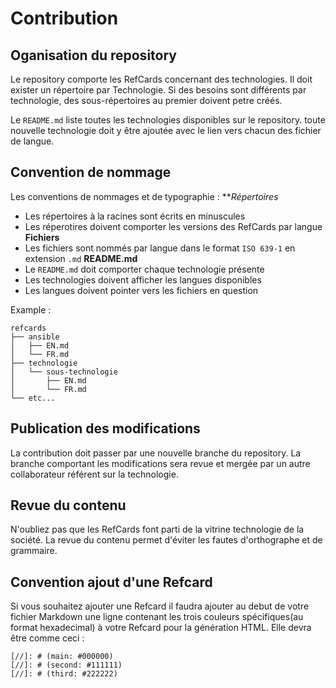# Contribution

## Oganisation du repository
Le repository comporte les RefCards concernant des technologies. Il doit exister un répertoire par Technologie. Si des besoins sont différents par technologie, des sous-répertoires au premier doivent petre créés.

Le `README.md` liste toutes les technologies disponibles sur le repository. toute nouvelle technologie doit y être ajoutée avec le lien vers chacun des fichier de langue.

## Convention de nommage

Les conventions de nommages et de typographie :
***Répertoires*
* Les répertoires à la racines sont écrits en minuscules
* Les réperotires doivent comporter les versions des RefCards par langue
**Fichiers**
* Les fichiers sont nommés par langue dans le format `ISO 639-1` en extension `.md`
**README.md**
* Le `README.md` doit comporter chaque technologie présente
* Les technologies doivent afficher les langues disponibles
* Les langues doivent pointer vers les fichiers en question


Example :
```
refcards
├── ansible
│   ├── EN.md
│   └── FR.md
├── technologie
│   └── sous-technologie
│       ├── EN.md
│       └── FR.md
└── etc...
```

## Publication des modifications
La contribution doit passer par une nouvelle branche du repository.
La branche comportant les modifications sera revue et mergée par un autre collaborateur référent sur la technologie.

## Revue du contenu
N'oubliez pas que les RefCards font parti de la vitrine technologie de la société. La revue du contenu permet d'éviter les fautes d'orthographe et de grammaire.

## Convention ajout d'une Refcard
Si vous souhaitez ajouter une Refcard il faudra ajouter au debut de votre fichier Markdown une ligne contenant les trois couleurs spécifiques(au format hexadecimal) à votre Refcard pour la génération HTML.
Elle devra être comme ceci : 
```
[//]: # (main: #000000)
[//]: # (second: #111111)
[//]: # (third: #222222)
```